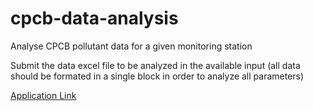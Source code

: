 # cpcb-data-analysis

Analyse CPCB pollutant data for a given monitoring station

Submit the data excel file to be analyzed in the available input (all data should be formated in a single block in order to analyze all parameters)

[Application Link](https://iamsarthakkr.github.io/cpcp-data-analysis/)
